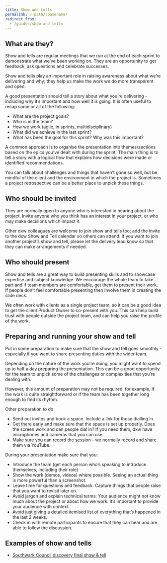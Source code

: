 ```yaml
---
title: Show and tells
permalink: /:path/:basename/
redirect_from:
  - /guides/show-and-tells
---
```

## What are they?

Show and tells are regular meetings that we run at the end of each sprint to
demonstrate what we’ve been working on. They are an opportunity to get feedback,
ask questions and celebrate successes.

Show and tells play an important role in raising awareness about what we’re
delivering and why; they help us make the work we do more transparent and open.

A good presentation should tell a story about what you’re delivering - including
why it’s important and how well it is going. It is often useful to recap some or
all of the following:

* What are the project goals?
* Who is in the team?
* How we work (agile, in sprints, multidisciplinary)
* What did we achieve in the last sprint?
* What has been the goal for this sprint? Why was this important?

A common approach is to organise the presentation into themes/sections based on
the epics you’ve dealt with during the sprint. The main thing is to tell a story
with a logical flow that explains how decisions were made or identified
recommendations.

You can talk about challenges and things that haven’t gone so well, but be
mindful of the client and the environment in which the project is. Sometimes a
project retrospective can be a better place to unpick these things.

## Who should be invited

They are normally open to anyone who is interested in hearing about the project.
Invite anyone who you think has an interest in your project, or who may make
decisions which impact it.

Other dxw colleagues are welcome to join show and tells too; add the invite to
the dxw Show and Tell calendar so others can attend. If you want to join another
project’s show and tell, please let the delivery lead know so that they can make
arrangements if needed.

## Who should present

Show and tells are a great way to build presenting skills and to showcase
expertise and subject knowledge. We encourage the whole team to take part and if
team members are comfortable, get them to present their work. If people don’t
feel comfortable presenting then involve them in creating the slide deck.

We often work with clients as a single project team, so it can be a good idea to
get the client Product Owner to co-present with you. This can help build trust
with people outside the project team, and can help you raise the profile of the
work.

## Preparing and running your show and tell

Put in some preparation to make sure that the show and tell goes smoothly -
especially if you want to share presenting duties with the wider team.

Depending on the nature of the work you’re doing, you might want to spend up to
half a day preparing the presentation. This can be a good opportunity for the
team to unpick some of the challenges or complexities that you’re dealing with.

However, this amount of preparation may not be required, for example, if the
work is quite straightforward or if the team has been together long enough to
find its rhythm.

Other preparation to do:

* Send out invites and book a space. Include a link for those dialling in.
* Get there early and make sure that the space is set up properly. Does the
  screen work and can people dial in? If you need them, dxw have microphones and
  cameras that you can use.
* Make sure you can record the session - we normally record and share them via
  YouTube.

During your presentation make sure that you:

* Introduce the team (get each person who’s speaking to introduce themselves,
  including their role)
* Show the work (demos, videos) where possible. Seeing an actual thing is more
  powerful than a screenshot.
* Leave time for questions and feedback. Capture things that people raise that
  you want to revisit later on.
* Avoid jargon and explain technical terms. Your audience might not know much
  about the project or about how we work. It’s important to provide your
  audience with context.
* Avoid just giving a detailed itemised list of everything that’s happened in
  the last 2 weeks.
* Check in with remote participants to ensure that they can hear and are able to
  follow the discussion.

## Examples of show and tells

* [Southwark Council discovery final show & tell](https://docs.google.com/presentation/d/1zOX1Kfe_SVzf5fnIANroXPhgUlOd6gEtatg2kJkMVc0/edit#slide=id.g5fe190064c_6_403)